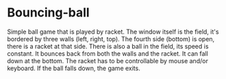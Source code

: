 # Bouncing-ball
Simple ball game that is  played by racket.
The window itself is the field, it's bordered by three walls (left, right, top). 
The fourth side (bottom) is open, there is a racket at that side.
There is also a ball in the field, its speed is constant. It bounces back from both the walls and the racket. It can fall down at the bottom.
The racket has to be controllable by mouse and/or keyboard.
If the ball falls down, the game exits.
